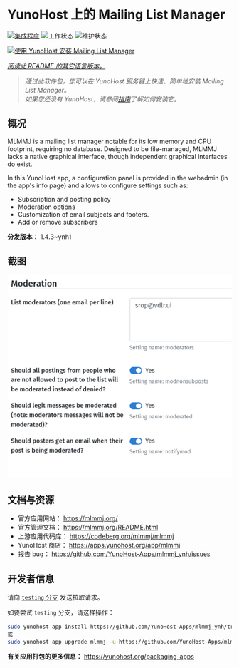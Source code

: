 <!--
注意：此 README 由 <https://github.com/YunoHost/apps/tree/master/tools/readme_generator> 自动生成
请勿手动编辑。
-->

# YunoHost 上的 Mailing List Manager

[![集成程度](https://dash.yunohost.org/integration/mlmmj.svg)](https://ci-apps.yunohost.org/ci/apps/mlmmj/) ![工作状态](https://ci-apps.yunohost.org/ci/badges/mlmmj.status.svg) ![维护状态](https://ci-apps.yunohost.org/ci/badges/mlmmj.maintain.svg)

[![使用 YunoHost 安装 Mailing List Manager](https://install-app.yunohost.org/install-with-yunohost.svg)](https://install-app.yunohost.org/?app=mlmmj)

*[阅读此 README 的其它语言版本。](./ALL_README.md)*

> *通过此软件包，您可以在 YunoHost 服务器上快速、简单地安装 Mailing List Manager。*  
> *如果您还没有 YunoHost，请参阅[指南](https://yunohost.org/install)了解如何安装它。*

## 概况

MLMMJ is a mailing list manager notable for its low memory and CPU footprint, requiring no database. Designed to be file-managed, MLMMJ lacks a native graphical interface, though independent graphical interfaces do exist.

In this YunoHost app, a configuration panel is provided in the webadmin (in the app's info page) and allows to configure settings such as:
- Subscription and posting policy
- Moderation options
- Customization of email subjects and footers.
- Add or remove subscribers


**分发版本：** 1.4.3~ynh1

## 截图

![Mailing List Manager 的截图](./doc/screenshots/panel.png)

## 文档与资源

- 官方应用网站： <https://mlmmj.org/>
- 官方管理文档： <https://mlmmj.org/README.html>
- 上游应用代码库： <https://codeberg.org/mlmmj/mlmmj>
- YunoHost 商店： <https://apps.yunohost.org/app/mlmmj>
- 报告 bug： <https://github.com/YunoHost-Apps/mlmmj_ynh/issues>

## 开发者信息

请向 [`testing` 分支](https://github.com/YunoHost-Apps/mlmmj_ynh/tree/testing) 发送拉取请求。

如要尝试 `testing` 分支，请这样操作：

```bash
sudo yunohost app install https://github.com/YunoHost-Apps/mlmmj_ynh/tree/testing --debug
或
sudo yunohost app upgrade mlmmj -u https://github.com/YunoHost-Apps/mlmmj_ynh/tree/testing --debug
```

**有关应用打包的更多信息：** <https://yunohost.org/packaging_apps>
